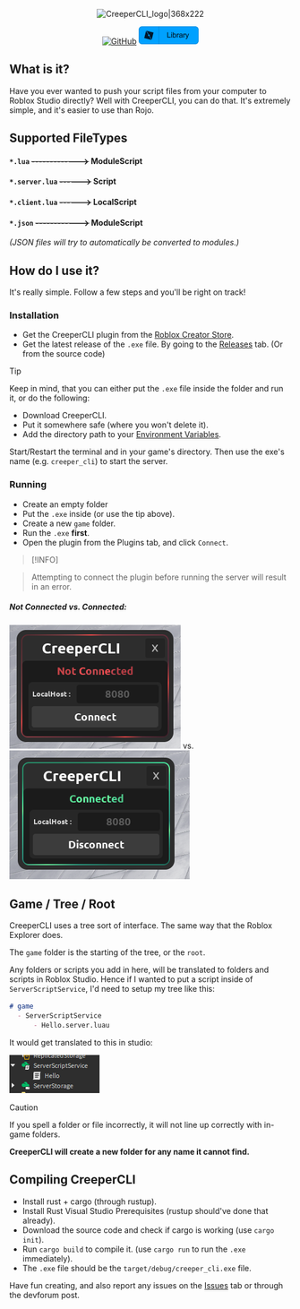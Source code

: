 <div align="center">

![CreeperCLI_logo|368x222](https://devforum-uploads.s3.dualstack.us-east-2.amazonaws.com/uploads/original/5X/5/e/0/7/5e07696f33d64fde05514675fc4b1e076038dfa0.png)

[![GitHub](https://devforum-uploads.s3.dualstack.us-east-2.amazonaws.com/uploads/original/5X/5/9/b/4/59b460d81575f3e5e7cfa409ee04c8975d25bc47.svg)](https://github.com/creepersaur/CreeperCLI-2/tree/master) [![Creator Store](images/Library.png)](https://create.roblox.com/store/asset/18662197402/CreeperCLI-2)

</div>

## What is it?
Have you ever wanted to push your script files from your computer to Roblox Studio directly?
Well with CreeperCLI, you can do that. It's extremely simple, and it's easier to use than Rojo.

## Supported FileTypes
#### `*.lua` ~~------------->~~ ModuleScript
#### `*.server.lua` ~~------>~~ Script
#### `*.client.lua` ~~------>~~ LocalScript
#### `*.json` ~~------------>~~ ModuleScript
*(JSON files will try to automatically be converted to modules.)*

## How do I use it?
It's really simple. Follow a few steps and you'll be right on track!
### Installation
- Get the CreeperCLI plugin from the [Roblox Creator Store](https://create.roblox.com/store/asset/18662197402/CreeperCLI-2).
- Get the latest release of the `.exe` file. By going to the [Releases](https://github.com/creepersaur/CreeperCLI-2/releases) tab. (Or from the source code)

> [!TIP]
> Keep in mind, that you can either put the `.exe` file inside the folder and run it, or do the following:
> - Download CreeperCLI.
> - Put it somewhere safe (where you won't delete it).
> - Add the directory path to your [Environment Variables](https://www.computerhope.com/issues/ch000549.htm).
> 
> Start/Restart the terminal and in your game's directory.
> Then use the exe's name (e.g. `creeper_cli`) to start the server.

### Running
- Create an empty folder
- Put the `.exe` inside (or use the tip above).
- Create a new `game` folder.
- Run the `.exe` **first**.
- Open the plugin from the Plugins tab, and click `Connect`.

> [!INFO]

> Attempting to connect the plugin before running the server will result in an error.

##### Not Connected vs. Connected:

![alt text](images/RobloxStudioBeta_4cA8vUwEeT.png) vs. ![alt text](images/RobloxStudioBeta_v9dS4JnNBx.png)

## Game / Tree / Root
CreeperCLI uses a tree sort of interface. The same way that the Roblox Explorer does.

The `game` folder is the starting of the tree, or the `root`.

Any folders or scripts you add in here, will be translated to folders and scripts in Roblox Studio.
Hence if I wanted to put a script inside of `ServerScriptService`, I'd need to setup my tree like this:
```md
# game
  - ServerScriptService
      - Hello.server.luau
```
It would get translated to this in studio:

![alt text](images/RobloxStudioBeta_OPlLVnfi0A.png)

> [!CAUTION]
> If you spell a folder or file incorrectly, it will not line up correctly with in-game folders.
> 
> **CreeperCLI will create a new folder for any name it cannot find.**

## Compiling CreeperCLI
- Install rust + cargo (through rustup).
- Install Rust Visual Studio Prerequisites (rustup should've done that already).
- Download the source code and check if cargo is working (use `cargo init`).
- Run `cargo build` to compile it. (use `cargo run` to run the `.exe` immediately).
- The `.exe` file should be the `target/debug/creeper_cli.exe` file.

Have fun creating, and also report any issues on the [Issues](https://github.com/creepersaur/CreeperCLI-2/issues) tab or through the devforum post.

